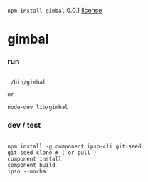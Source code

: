 `npm install gimbal` 0.0.1 [license](./license)

gimbal
======

### run 

```

./bin/gimbal

or

node-dev lib/gimbal

```


### dev / test

```

npm install -g component ipso-cli git-seed
git seed clone # ( or pull )
component install
component build
ipso --mocha

```
